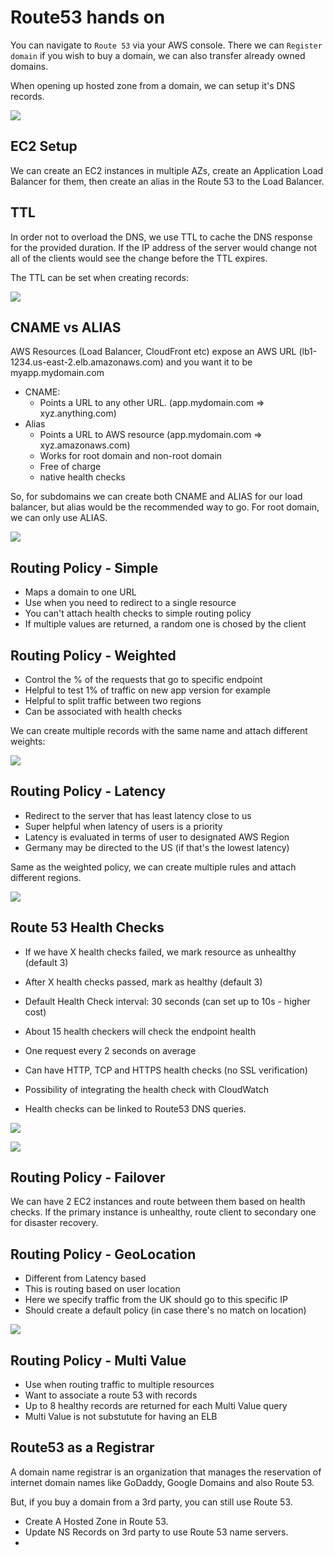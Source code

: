 # Route53 hands on

You can navigate to `Route 53` via your AWS console. 
There we can `Register domain` if you wish to buy a domain, we can also transfer already owned domains.

When opening up hosted zone from a domain, we can setup it's DNS records.

![](2019-12-30-10-05-25.png)

## EC2 Setup

We can create an EC2 instances in multiple AZs, create an Application Load Balancer for them, then create an alias in the Route 53 to the Load Balancer.

## TTL

In order not to overload the DNS, we use TTL to cache the DNS response for the provided duration. If the IP address of the server would change not all of the clients would see the change before the TTL expires.

The TTL can be set when creating records:

![](2019-12-30-10-11-38.png)

## CNAME vs ALIAS

AWS Resources (Load Balancer, CloudFront etc) expose an AWS URL (lb1-1234.us-east-2.elb.amazonaws.com) and you want it to be myapp.mydomain.com
- CNAME:
    - Points a URL to any other URL. (app.mydomain.com => xyz.anything.com)
- Alias
    - Points a URL to AWS resource (app.mydomain.com => xyz.amazonaws.com)
    - Works for root domain and non-root domain
    - Free of charge
    - native health checks

So, for subdomains we can create both CNAME and ALIAS for our load balancer, but alias would be the recommended way to go. For root domain, we can only use ALIAS.

![](2019-12-30-10-16-01.png)

## Routing Policy - Simple

- Maps a domain to one URL
- Use when you need to redirect to a single resource
- You can't attach health checks to simple routing policy
- If multiple values are returned, a random one is chosed by the client

## Routing Policy - Weighted

- Control the % of the requests that go to specific endpoint
- Helpful to test 1% of traffic on new app version for example
- Helpful to split traffic between two regions
- Can be associated with health checks

We can create multiple records with the same name and attach different weights:

![](2019-12-30-10-22-19.png)

## Routing Policy - Latency

- Redirect to the server that has least latency close to us
- Super helpful when latency of users is a priority
- Latency is evaluated in terms of user to designated AWS Region
- Germany may be directed to the US (if that's the lowest latency)

Same as the weighted policy, we can create multiple rules and attach different regions.

![](2019-12-30-10-24-19.png)

## Route 53 Health Checks

- If we have X health checks failed, we mark resource as unhealthy (default 3)
- After X health checks passed, mark as healthy (default 3)
- Default Health Check interval: 30 seconds (can set up to 10s - higher cost)
- About 15 health checkers will check the endpoint health
- One request every 2 seconds on average
- Can have HTTP, TCP and HTTPS health checks (no SSL verification)
- Possibility of integrating the health check with CloudWatch

- Health checks can be linked to Route53 DNS queries.

![](2019-12-30-10-28-13.png)

![](2019-12-30-10-29-14.png)

## Routing Policy - Failover

We can have 2 EC2 instances and route between them based on health checks. If the primary instance is unhealthy, route client to secondary one for disaster recovery.

## Routing Policy - GeoLocation

- Different from Latency based
- This is routing based on user location
- Here we specify traffic from the UK should go to this specific IP
- Should create a default policy (in case there's no match on location)

![](2019-12-30-10-34-18.png)

## Routing Policy - Multi Value

- Use when routing traffic to multiple resources
- Want to associate a route 53 with records
- Up to 8 healthy records are returned for each Multi Value query
- Multi Value is not substutute for having an ELB

## Route53 as a Registrar

A domain name registrar is an organization that manages the reservation of internet domain names like GoDaddy, Google Domains and also Route 53.

But, if you buy a domain from a 3rd party, you can still use Route 53.

- Create A Hosted Zone in Route 53.
- Update NS Records on 3rd party to use Route 53 name servers.
- 